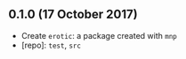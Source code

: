## 0.1.0 (17 October 2017)

- Create `erotic`: a package created with `mnp`
- [repo]: `test`, `src`
